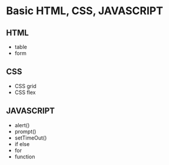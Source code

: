 # Basic HTML, CSS, JAVASCRIPT
## HTML
* table
* form

## CSS
* CSS grid
* CSS flex

## JAVASCRIPT
* alert()
* prompt()
* setTimeOut()
* if else
* for
* function

